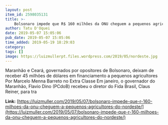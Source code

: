 ```yaml
---
layout: post
item_id: 2598035131
title: >-
    Bolsonaro impede que R$ 160 milhões da ONU cheguem a pequenos agricultores do Nordeste
author: Tatu D'Oquei
date: 2019-05-07 15:05:06
pub_date: 2019-05-07 15:05:06
time_added: 2019-05-19 18:29:03
category: 
tags: []
image: https://luizmullerpt.files.wordpress.com/2019/05/nordeste.jpg
---
```


Maranhão e Ceará, governados por opositores de Bolsonaro, deixam de receber 45 milhões de dólares em financiamento a pequenos agricultores Por Marcelo Menna Barreto no Extra Classe Em janeiro, o governador do Maranhão, Flavio Dino (PCdoB) recebeu o diretor do Fida Brasil, Claus Reiner, para tra

**Link:** [https://luizmuller.com/2019/05/07/bolsonaro-impede-que-r-160-milhoes-da-onu-cheguem-a-pequenos-agricultores-do-nordeste/](https://luizmuller.com/2019/05/07/bolsonaro-impede-que-r-160-milhoes-da-onu-cheguem-a-pequenos-agricultores-do-nordeste/)

